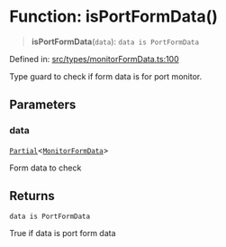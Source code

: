 # Function: isPortFormData()

> **isPortFormData**(`data`): `data is PortFormData`

Defined in: [src/types/monitorFormData.ts:100](https://github.com/Nick2bad4u/Uptime-Watcher/blob/8a1973382d5fe14c52996ecda381894eb7ecd4a6/src/types/monitorFormData.ts#L100)

Type guard to check if form data is for port monitor.

## Parameters

### data

[`Partial`](https://www.typescriptlang.org/docs/handbook/utility-types.html#partialtype)\<[`MonitorFormData`](../type-aliases/MonitorFormData.md)\>

Form data to check

## Returns

`data is PortFormData`

True if data is port form data
